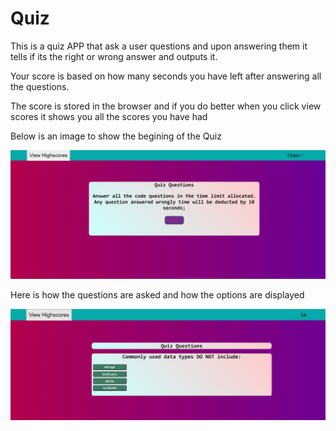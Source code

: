 # Quiz

This is a quiz APP that ask a user questions and upon answering them it tells if its the right or wrong answer and outputs it.

Your score is based on how many seconds you have left after answering all the questions.

The score is stored in the browser and if you do better when you click view scores it shows you all the scores you have had

Below is an image to show the begining of the Quiz

![Quiz Questions](/images/file.PNG)

Here is how the questions are asked and how the options are displayed

![Quiz options](/images/file2.PNG)
